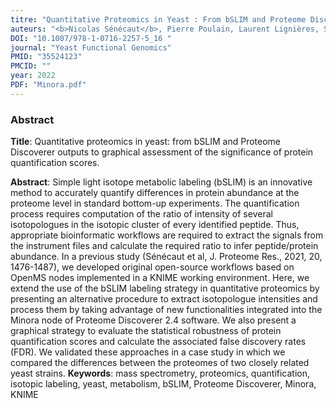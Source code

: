 ```yaml
---
titre: "Quantitative Proteomics in Yeast : From bSLIM and Proteome Discoverer Outputs to Graphical Assessment of the Significance of Protein Quantification Scores"
auteurs: "<b>Nicolas Sénécaut</b>, Pierre Poulain, Laurent Lignières, Samuel Terrier, Véronique Legros, Guillaume Chevreux, Gaëlle Lelandais, and Jean-Michel Camadro"
DOI: "10.1007/978-1-0716-2257-5_16 "
journal: "Yeast Functional Genomics"
PMID: "35524123" 
PMCID: "" 
year: 2022
PDF: "Minora.pdf"
---
```


### Abstract

**Title**: Quantitative proteomics in yeast: from bSLIM and Proteome Discoverer outputs to graphical assessment of the significance of protein quantification scores.

**Abstract**: Simple light isotope metabolic labeling (bSLIM) is an innovative method to accurately quantify differences in protein abundance at the proteome level in standard bottom-up experiments. The quantification process requires computation of the ratio of intensity of several isotopologues in the isotopic cluster of every identified peptide. Thus, appropriate bioinformatic workflows are required to extract the signals from the instrument files and calculate the required ratio to infer peptide/protein abundance. In a previous study (Sénécaut et al, J. Proteome Res., 2021, 20, 1476-1487), we developed original open-source workflows based on OpenMS nodes implemented in a KNIME working environment. Here, we extend the use of the bSLIM labeling strategy in quantitative proteomics by presenting an alternative procedure to extract isotopologue intensities and process them by taking advantage of new functionalities integrated into the Minora node of Proteome Discoverer 2.4 software. We also present a graphical strategy to evaluate the statistical robustness of protein quantification scores and calculate the associated false discovery rates (FDR). We validated these approaches in a case study in which we compared the differences between the proteomes of two closely related yeast strains.
**Keywords**: mass spectrometry, proteomics, quantification, isotopic labeling, yeast, metabolism, bSLIM, Proteome Discoverer, Minora, KNIME